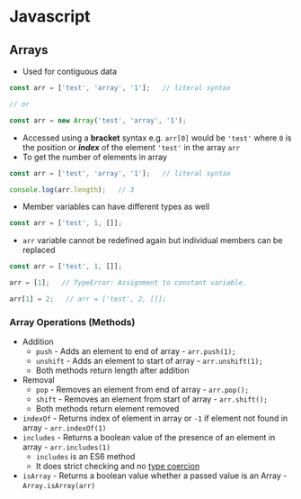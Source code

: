 # **Javascript**

## **Arrays**

* Used for contiguous data

```javascript
const arr = ['test', 'array', '1'];   // literal syntax

// or

const arr = new Array('test', 'array', '1');
```

* Accessed using a **bracket** syntax e.g. `arr[0]` would be `'test'` where `0` is the position or ***index*** of the element `'test'` in the array `arr`
* To get the number of elements in array

```javascript
const arr = ['test', 'array', '1'];   // literal syntax

console.log(arr.length);   // 3
```

* Member variables can have different types as well

```javascript
const arr = ['test', 1, []];
```

* `arr` variable cannot be redefined again but individual members can be replaced

```javascript
const arr = ['test', 1, []];

arr = [1];   // TypeError: Assignment to constant variable.

arr[1] = 2;   // arr = ['test', 2, []];
```

### **Array Operations (Methods)**

* Addition
  * `push` - Adds an element to end of array - `arr.push(1);`
  * `unshift` - Adds an element to start of array - `arr.unshift(1);`
  * Both methods return length after addition
* Removal
  * `pop` - Removes an element from end of array - `arr.pop();`
  * `shift` - Removes an element from start of array - `arr.shift();`
  * Both methods return element removed
* `indexOf` - Returns index of element in array or `-1` if element not found in array - `arr.indexOf(1)`
* `includes` - Returns a boolean value of the presence of an element in array - `arr.includes(1)`
  * `includes` is an ES6 method
  * It does strict checking and no [type coercion](type-conversion-coercion.md#type-coercion-rules)
* `isArray` - Returns a boolean value whether a passed value is an Array - `Array.isArray(arr)`
